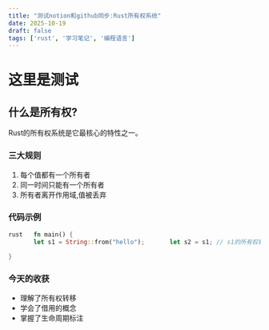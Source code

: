 ```yaml
---
title: "测试notion和github同步:Rust所有权系统"
date: 2025-10-19
draft: false
tags: ['rust', '学习笔记', '编程语言']
---
```


# 这里是测试

## 什么是所有权?

Rust的所有权系统是它最核心的特性之一。

### 三大规则

1. 每个值都有一个所有者
1. 同一时间只能有一个所有者
1. 所有者离开作用域,值被丢弃
### 代码示例

```rust
rust   fn main() {
       let s1 = String::from("hello");       let s2 = s1; // s1的所有权转移       println!("{}", s2);   
      
}
```

### 今天的收获

- 理解了所有权转移
- 学会了借用的概念
- 掌握了生命周期标注




